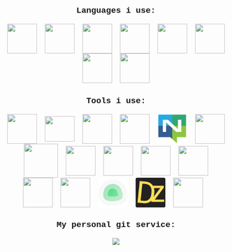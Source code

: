 ## <p  align="center" style="font-family:courier;font-size:90%" size=212px> Languages i use: </p>

<p align="center">
  <a href='https://go.dev/'><img align="center" width="68px" height="68px" src="https://juststickers.in/wp-content/uploads/2016/07/go-programming-language.png" /></a>
  <a href='https://go.dev/'><img align="center" width="10px" height="68px" src="https://upload.wikimedia.org/wikipedia/commons/5/59/Empty.png?20091205084734" /></a>
  <a href='https://www.python.org/'><img python align="center" width="68px"  height="68px" src="https://i.pinimg.com/originals/95/91/ed/9591ed82caa8d20c30db96cb7298d3a9.png" /></a>
  <a href='https://go.dev/'><img align="center" width="10px" height="68px" src="https://upload.wikimedia.org/wikipedia/commons/5/59/Empty.png?20091205084734" /></a>
  <a href='https://dart.dev/'><img align="center" width="68px"  height="68px" src="https://upload.wikimedia.org/wikipedia/commons/7/7e/Dart-logo.png" /></a>
  <a href='https://go.dev/'><img align="center" width="10px" height="68px" src="https://upload.wikimedia.org/wikipedia/commons/5/59/Empty.png?20091205084734" /></a>
  <a href='https://www.typescriptlang.org/'><img align="center" width="68px"  height="68px" src="https://upload.wikimedia.org/wikipedia/commons/thumb/4/4c/Typescript_logo_2020.svg/1024px-Typescript_logo_2020.svg.png" /></a>
  <a href='https://go.dev/'><img align="center" width="10px" height="68px" src="https://upload.wikimedia.org/wikipedia/commons/5/59/Empty.png?20091205084734" /></a>
  </a>
  <a href='https://www.javascript.com/'><img align="center" width="68px"  height="68px" src="https://cdn.iconscout.com/icon/free/png-256/javascript-2752148-2284965.png" /></a>
  <a href='https://go.dev/'><img align="center" width="10px" height="68px" src="https://upload.wikimedia.org/wikipedia/commons/5/59/Empty.png?20091205084734" /></a>
  <a href='https://en.wikipedia.org/wiki/Bash_(Unix_shell)'><img align="center" width="68px"  height="68px" src="https://orion42.net/wp-content/uploads/2019/10/full_colored_dark_green42.png" /></a>
  <a href='https://go.dev/'><img align="center" width="10px" height="68px" src="https://upload.wikimedia.org/wikipedia/commons/5/59/Empty.png?20091205084734" /></a>
  <a href='https://ru.wikipedia.org/wiki/SQL'><img align="center" width="68px"  height="68px" src="https://cdn.iconscout.com/icon/free/png-256/markdown-3629496-3031559.png" /></a>
  <a href='https://go.dev/'><img align="center" width="10px" height="68px" src="https://upload.wikimedia.org/wikipedia/commons/5/59/Empty.png?20091205084734" /></a>
  <a href='https://en.wikipedia.org/wiki/Markdown'><img align="center" width="68px"  height="68px" src="https://cdn-ak.f.st-hatena.com/images/fotolife/n/nextscape_blog/20210911/20210911000000.png" /></a>
  <a href='https://go.dev/'><img align="center" width="10px" height="68px" src="https://upload.wikimedia.org/wikipedia/commons/5/59/Empty.png?20091205084734" /></a>
</p>

## <p  align="center" style="font-family:courier;font-size:90%" size=212px> Tools i use: </p>

<p align="center">
  <a href='https://git-scm.com/'><img align="center" width="68px"  height="68px" src="https://git-scm.com/images/logos/downloads/Git-Icon-1788C.png" /></a>
  <a href='https://go.dev/'><img align="center" width="10px" height="68px" src="https://upload.wikimedia.org/wikipedia/commons/5/59/Empty.png?20091205084734" /></a>
  <a href='https://www.docker.com/'><img align="center" width="68px"  height="58px" src="https://iconape.com/wp-content/files/fr/370801/svg/docker-icon-logo-icon-png-svg.png" /></a>
  <a href='https://go.dev/'><img align="center" width="10px" height="68px" src="https://upload.wikimedia.org/wikipedia/commons/5/59/Empty.png?20091205084734" /></a>
  <a href='https://www.postgresql.org/'><img align="center" width="68px"  height="68px" src="https://upload.wikimedia.org/wikipedia/commons/thumb/2/29/Postgresql_elephant.svg/993px-Postgresql_elephant.svg.png" /></a>
  <a href='https://go.dev/'><img align="center" width="10px" height="68px" src="https://upload.wikimedia.org/wikipedia/commons/5/59/Empty.png?20091205084734" /></a>
  <a href='https://redis.io/'><img align="center" width="68px"  height="68px" src="https://camo.githubusercontent.com/4050472d0036e02ed3805e8329474f062eac6ae847ca0ac107d4889fa778711a/68747470733a2f2f6973332d73736c2e6d7a7374617469632e636f6d2f696d6167652f7468756d622f507572706c653132342f76342f31372f63642f61322f31376364613261302d623634312d633364302d336432322d3134313730346134306565662f49636f6e2e706e672f313230307836333062622e706e67" /></a>
  <a href='https://go.dev/'><img align="center" width="10px" height="68px" src="https://upload.wikimedia.org/wikipedia/commons/5/59/Empty.png?20091205084734" /></a>
  <a href='https://nats.io/'><img align="center" width="68px"  height="68px" src="https://raw.githubusercontent.com/docker-library/docs/ad703934a62fabf54452755c8486698ff6fc5cc2/nats/logo.png" /></a>
  <a href='https://go.dev/'><img align="center" width="10px" height="68px" src="https://upload.wikimedia.org/wikipedia/commons/5/59/Empty.png?20091205084734" /></a>
  <a href='https://swagger.io/'><img align="center" width="68px"  height="68px" src="https://upload.wikimedia.org/wikipedia/commons/a/ab/Swagger-logo.png" /></a>
  <a href='https://go.dev/'><img align="center" width="10px" height="68px" src="https://upload.wikimedia.org/wikipedia/commons/5/59/Empty.png?20091205084734" /></a>
  <a href='https://grpc.io/'><img align="center" width="78px"  height="78px" src="https://urbanonsoftware.com/assets/images/posts/grpc_in_dotnet/thumbnail2.png" /></a>
  <a href='https://go.dev/'><img align="center" width="10px" height="68px" src="https://upload.wikimedia.org/wikipedia/commons/5/59/Empty.png?20091205084734" /></a>
  <a href='https://flutter.dev/'><img align="center" width="68px"  height="68px" src="https://static.tildacdn.com/tild6634-3236-4237-b765-636562373338/flutter.svg" /></a>
  <a href='https://go.dev/'><img align="center" width="10px" height="68px" src="https://upload.wikimedia.org/wikipedia/commons/5/59/Empty.png?20091205084734" /></a>
  <a href='https://www.tensorflow.org/'><img align="center" width="68px"  height="68px" src="https://upload.wikimedia.org/wikipedia/commons/thumb/2/2d/Tensorflow_logo.svg/1200px-Tensorflow_logo.svg.png" /></a>
  <a href='https://go.dev/'><img align="center" width="10px" height="68px" src="https://upload.wikimedia.org/wikipedia/commons/5/59/Empty.png?20091205084734" /></a>
  <a href='https://numpy.org/'><img align="center" width="68px"  height="68px" src="https://seeklogo.com/images/N/numpy-logo-479C24EC79-seeklogo.com.png" /></a>
  <a href='https://go.dev/'><img align="center" width="10px" height="68px" src="https://upload.wikimedia.org/wikipedia/commons/5/59/Empty.png?20091205084734" /></a>
  <a href='https://pillow.readthedocs.io/en/stable/'><img align="center" width="68px"  height="68px" src="https://raw.githubusercontent.com/python-pillow/pillow-logo/main/pillow-logo-248x250.png" /></a>
  <a href='https://go.dev/'><img align="center" width="10px" height="68px" src="https://upload.wikimedia.org/wikipedia/commons/5/59/Empty.png?20091205084734" /></a>
  <a href='https://gitea.io/en-us/'><img align="center" width="68px"  height="68px" src="https://gitea.io/images/gitea.png" /></a>
  <a href='https://go.dev/'><img align="center" width="10px" height="68px" src="https://upload.wikimedia.org/wikipedia/commons/5/59/Empty.png?20091205084734" /></a>
  <a href='https://www.drone.io/'><img align="center" width="68px"  height="68px" src="https://images.saasworthy.com/droneio_10195_logo_1623855194_r2fzc.png" /></a>
  <a href='https://go.dev/'><img align="center" width="10px" height="68px" src="https://upload.wikimedia.org/wikipedia/commons/5/59/Empty.png?20091205084734" /></a>
  <a href='https://github.com/louislam/uptime-kuma'><img align="center" width="68px"  height="68px" src="https://github.com/louislam/uptime-kuma/raw/master/public/icon.svg" /></a>
  <a href='https://go.dev/'><img align="center" width="10px" height="68px" src="https://upload.wikimedia.org/wikipedia/commons/5/59/Empty.png?20091205084734" /></a>
  <a href='https://dozzle.dev/'><img align="center" width="68px"  height="68px" src="https://raw.githubusercontent.com/selfhosters/unRAID-CA-templates/master/templates/img/dozzle.png" /></a>
  <a href='https://go.dev/'><img align="center" width="10px" height="68px" src="https://upload.wikimedia.org/wikipedia/commons/5/59/Empty.png?20091205084734" /></a>
  <a href='https://squidfunk.github.io/mkdocs-material/'><img align="center" width="68px"  height="68px" src="https://v4.mui.com/static/logo.png" /></a>
  <a href='https://go.dev/'><img align="center" width="10px" height="68px" src="https://upload.wikimedia.org/wikipedia/commons/5/59/Empty.png?20091205084734" /></a>
</p>

## <p  align="center" style="font-family:courier;font-size:90%" size=212px> My personal git service: </p>

<p align="center">
<a href='https://dancheg97.ru/'><img class="logo_main" src="https://i.pinimg.com/originals/57/3c/da/573cdaf5205bebaac51ca29273dd5514.gif" ></a>
</p>
